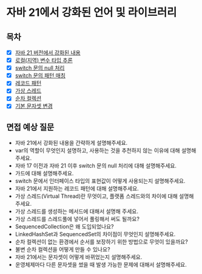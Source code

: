 # 자바 21에서 강화된 언어 및 라이브러리

## 목차
- [x] [자바 21 버전에서 강화된 내용](https://github.com/2025-cs-study/long-octopus-leg/blob/main/java/21_java21_features/21.1_Java21_enhancements.md)
- [x] [로컬(지역) 변수 타입 추론](https://github.com/2025-cs-study/long-octopus-leg/blob/main/java/21_java21_features/21.2_local_variable_type_inference.md)
- [x] [switch 문의 null 처리](https://github.com/2025-cs-study/long-octopus-leg/blob/main/java/21_java21_features/21.3_null_handling_in_switch_statements.md)
- [x] [switch 문의 패턴 매칭](https://github.com/2025-cs-study/long-octopus-leg/blob/main/java/21_java21_features/21.4_pattern_matching_in_switch_statements.md)
- [x] [레코드 패턴](https://github.com/2025-cs-study/long-octopus-leg/blob/main/java/21_java21_features/21.5_record_patterns.md)
- [x] [가상 스레드](https://github.com/2025-cs-study/long-octopus-leg/blob/main/java/21_java21_features/21.6_virtual-thread.md)
- [x] [순차 컬렉션](https://github.com/2025-cs-study/long-octopus-leg/blob/main/java/21_java21_features/21.7_sequenced-collection.md)
- [x] [기본 문자셋 변경](https://github.com/2025-cs-study/long-octopus-leg/blob/main/java/21_java21_features/21.8_charset.md)

## 면접 예상 질문
- 자바 21에서 강화된 내용을 간략하게 설명해주세요.
- var의 역할이 무엇인지 설명하고, 사용하는 것을 추천하지 않는 이유에 대해 설명해주세요.
- 자바 17 이전과 자바 21 이후 switch 문의 null 처리에 대해 설명해주세요.
- 가드에 대해 설명해주세요.
- switch 문에서 인터페이스 타입의 표현값이 어떻게 사용되는지 설명해주세요.
- 자바 21에서 지원하는 레코드 패턴에 대해 설명해주세요.
- 가상 스레드(Virtual Thread)란 무엇이고, 플랫폼 스레드와의 차이에 대해 설명해주세요.
- 가상 스레드를 생성하는 메서드에 대해서 설명해 주세요.
- 가상 스레드를 스레드풀에 넣어서 풀링해서 써도 될까요?
- SequencedCollection은 왜 도입되었나요?
- LinkedHashSet과 SequencedSet의 차이점이 무엇인지 설명해주세요.
- 순차 컬렉션이 없는 환경에서 순서를 보장하기 위한 방법으로 무엇이 있을까요?
- 불변 순차 컬렉션을 어떻게 만들 수 있나요?
- 자바 21에서는 문자셋이 어떻게 바뀌었는지 설명해주세요.
- 운영체제마다 다른 문자셋을 썼을 때 발생 가능한 문제에 대해서 설명해주세요.